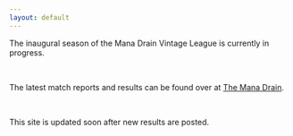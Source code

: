 ```yaml
---
layout: default
---
```


The inaugural season of the Mana Drain Vintage League is currently in progress.

<br />

The latest match reports and results can be found over at [The Mana Drain](http://www.themanadrain.com/index.php?topic=47741.0).

<br />

This site is updated soon after new results are posted.
